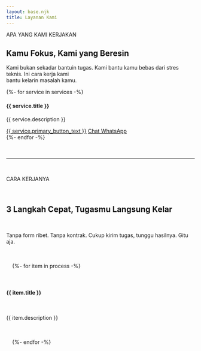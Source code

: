 ```yaml
---
layout: base.njk
title: Layanan Kami
---
```


<div class="container py-5">
<div class="text-center mb-5">
<p class="text-secondary fw-bold">APA YANG KAMI KERJAKAN</p>
<h2 class="display-5 fw-bold">Kamu Fokus, Kami yang Beresin</h2>
<p class="lead text-white-50 mt-3">Kami bukan sekadar bantuin tugas. Kami bantu kamu bebas dari stres teknis. Ini cara kerja kami<br>bantu kelarin masalah kamu.</p>
</div>
<div class="row g-4 justify-content-center">
{%- for service in services -%}
<div class="col-md-6 col-lg-4">
<div class="portfolio-card p-4 h-100 d-flex flex-column text-center {% if service.is_featured %}featured-card{% endif %}">
    <div class="flex-grow-1">
        <h4 class="fw-bold">{{ service.title }}</h4>
        <p class="text-white-50">{{ service.description }}</p>
    </div>
    <div class="d-flex flex-column gap-2 mt-3">
        <a href="{{ service.portfolio_url }}" class="btn btn-neon-outline rounded-pill">{{ service.primary_button_text }}</a>
        <a href="https://wa.me/6281234567890?text={{ service.secondary_button_text | urlencode }}" target="_blank" class="btn btn-success rounded-pill"><i class="bi bi-whatsapp me-2"></i> Chat WhatsApp</a>
    </div>
</div>
</div>
{%- endfor -%}
</div>
</div>

<div class="container pt-5 pb-5">
     <div class="text-center mb-5">
         <hr class="my-5 w-50 mx-auto">
         <p class="text-secondary fw-bold">CARA KERJANYA</p>
         <h2 class="display-5 fw-bold">3 Langkah Cepat, Tugasmu Langsung Kelar</h2>
         <p class="lead text-white-50 mt-3">Tanpa form ribet. Tanpa kontrak. Cukup kirim tugas, tunggu hasilnya. Gitu aja.</p>
     </div>
     <div class="row g-4">
     {%- for item in process -%}
         <div class="col-md-4">
             <div class="text-center p-3">
                 <i class="bi {{ item.icon }} display-4 text-neon mb-3"></i>
                 <h4 class="fw-bold mt-3">{{ item.title }}</h4>
                 <p class="text-white-50">{{ item.description }}</p>
             </div>
         </div>
     {%- endfor -%}
     </div>
</div>